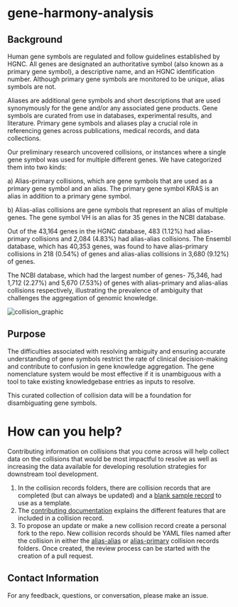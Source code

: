 # gene-harmony-analysis

## Background

Human gene symbols are regulated and follow guidelines established by HGNC. All genes are designated an authoritative symbol (also known as a primary gene symbol), a descriptive name, and an HGNC identification number. Although primary gene symbols are monitored to be unique, alias symbols are not. 

Aliases are additional gene symbols and short descriptions that are used synonymously for the gene and/or any associated gene products. Gene symbols are curated from use in databases, experimental results, and literature. Primary gene symbols and aliases play a crucial role in referencing genes across publications, medical records, and data collections. 

Our preliminary research uncovered collisions, or instances where a single gene symbol was used for multiple different genes. We have categorized them into two kinds: 

a) Alias-primary collisions, which are gene symbols that are used as a primary gene symbol and an alias. The primary gene symbol KRAS is an alias in addition to a primary gene symbol. 

b) Alias-alias collisions are gene symbols that represent an alias of multiple genes. The gene symbol VH is an alias for 35 genes in the NCBI database. 

Out of the 43,164 genes in the HGNC database, 483 (1.12%) had alias-primary collisions and 2,084 (4.83%) had alias-alias collisions. 
The Ensembl database, which has 40,353 genes, was found to have alias-primary collisions in 218 (0.54%) of genes and alias-alias collisions in 3,680 (9.12%) of genes. 

The NCBI database, which had the largest number of genes- 75,346, had 1,712 (2.27%) and 5,670 (7.53%) of genes with alias-primary and alias-alias collisions respectively, illustrating the prevalence of ambiguity that challenges the aggregation of genomic knowledge. 

![collision_graphic](https://github.com/cancervariants/gene-harmony-analysis/assets/109570522/91425d67-0884-4fbc-83ab-e7cfd8bd57bd)

## Purpose

The difficulties associated with resolving ambiguity and ensuring accurate understanding of gene symbols restrict the rate of clinical decision-making and contribute to confusion in gene knowledge aggregation. The gene nomenclature system would be most effective if it is unambiguous with a tool to take existing knowledgebase entries as inputs to resolve. 

This curated collection of collision data will be a foundation for disambiguating gene symbols.

# How can you help?

Contributing information on collisions that you come across will help collect data on the collisions that would be most impactful to resolve as well as increasing the data available for developing resolution strategies for downstream tool development.

1. In the collision records folders, there are collision records that are completed (but can always be updated) and a [blank sample record](./alias-alias_collision_records/sample_collision_record.yaml) to use as a template.
2. The [contributing documentation](./CONTRIBUTING.md) explains the different features that are included in a collision record. 
3. To propose an update or make a new collision record create a personal fork to the repo. New collision records should be YAML files named after the collision in either the [alias-alias](./alias-alias_collision_records) or [alias-primary](./alias-primary_collision_records) collision records folders. Once created, the review process can be started with the creation of a pull request. 

## Contact Information

For any feedback, questions, or conversation, please make an issue.

